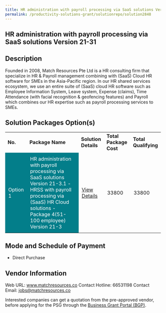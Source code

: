 ```yaml
---
title: HR administration with payroll processing via SaaS solutions Version 21-3.1
permalink: /productivity-solutions-grant/solutionrepo/solution2848
---
```


## HR administration with payroll processing via SaaS solutions Version 21-31

## Description

Founded in 2008, Match Resources Pte Ltd is a HR consulting firm that specialize in HR & Payroll management combining with (SaaS) Cloud HR software for SMEs in the Asia-Pacific region. In our HR shared services ecosystem, we use an entire suite of (SaaS) cloud HR software such as Employee Information System, Leave system, Expense (claims), Time Attendance (with facial recognition & geofencing features) and Payroll which combines our HR expertise such as payroll processing services to SMEs.

## Solution Packages Option(s)

<table>
<tr>
<td><b>No.</b></td>
<td><b>Package Name</b></td>
<td><b>Solution Details</b></td>
<td><b>Total Package Cost</b></td>
<td><b>Total Qualifying</b></td>
</tr>
<tr>
<td style='padding: 10px; background-color: #037E8A; color: #FFFFFF;'>Option 1</td>
<td style='padding: 10px; background-color: #037E8A; color: #FFFFFF;'>HR administration with payroll processing via SaaS solutions Version 21-3.1 - HRSS with payroll processing via (SaaS) HR Cloud solutions - Package 4(51-100 employee) Version 21-3</td>
<td style='padding: 10px;'><a href='https://www.gobusiness.gov.sg/images/psg/MATCH_RESOURCES_HRSS_20210402_Desensitised_Annex_3_Part_4.pdf' target='_blank'>View Details</a></td>
<td style='padding: 10px;'>33800</td>
<td style='padding: 10px;'>33800</td>
</tr>
</table>

## Mode and Schedule of Payment

 - Direct Purchase

## Vendor Information

 Web URL: www.matchresources.co 
Contact Hotline: 66531198 
Contact Email: jobs@matchresources.co 


Interested companies can get a quotation from the pre-approved vendor, before applying for the PSG through the <a href='https://www.businessgrants.gov.sg/'>Business Grant Portal (BGP)</a>.

<script src="/jquery/resize-tables.js"></script>
